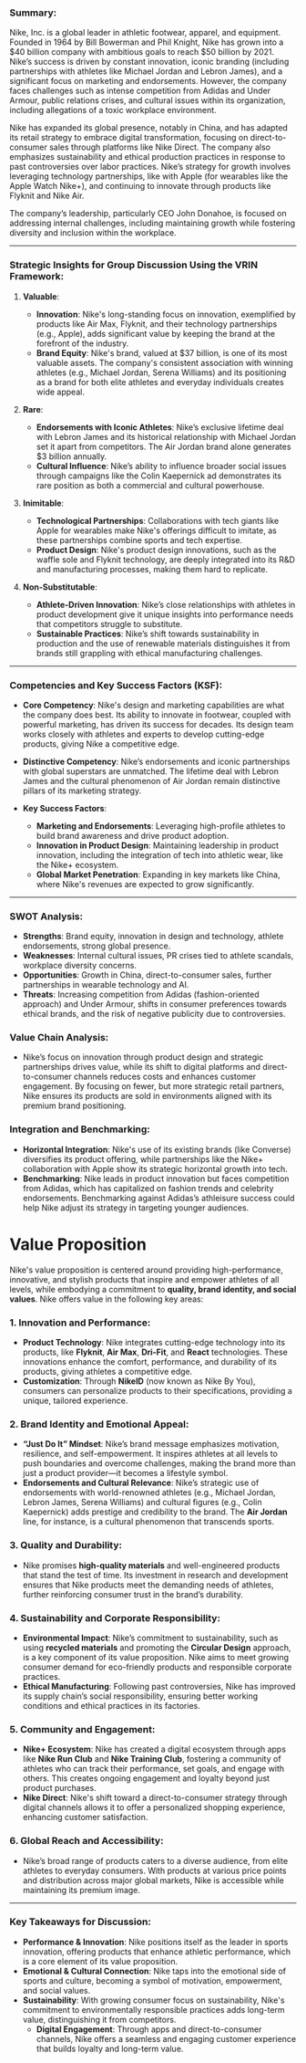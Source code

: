 ### Summary:

Nike, Inc. is a global leader in athletic footwear, apparel, and equipment. Founded in 1964 by Bill Bowerman and Phil Knight, Nike has grown into a $40 billion company with ambitious goals to reach $50 billion by 2021. Nike’s success is driven by constant innovation, iconic branding (including partnerships with athletes like Michael Jordan and Lebron James), and a significant focus on marketing and endorsements. However, the company faces challenges such as intense competition from Adidas and Under Armour, public relations crises, and cultural issues within its organization, including allegations of a toxic workplace environment.

Nike has expanded its global presence, notably in China, and has adapted its retail strategy to embrace digital transformation, focusing on direct-to-consumer sales through platforms like Nike Direct. The company also emphasizes sustainability and ethical production practices in response to past controversies over labor practices. Nike’s strategy for growth involves leveraging technology partnerships, like with Apple (for wearables like the Apple Watch Nike+), and continuing to innovate through products like Flyknit and Nike Air.

The company’s leadership, particularly CEO John Donahoe, is focused on addressing internal challenges, including maintaining growth while fostering diversity and inclusion within the workplace.

---

### Strategic Insights for Group Discussion Using the VRIN Framework:

1. **Valuable**:
    - **Innovation**: Nike's long-standing focus on innovation, exemplified by products like Air Max, Flyknit, and their technology partnerships (e.g., Apple), adds significant value by keeping the brand at the forefront of the industry.
    - **Brand Equity**: Nike's brand, valued at $37 billion, is one of its most valuable assets. The company's consistent association with winning athletes (e.g., Michael Jordan, Serena Williams) and its positioning as a brand for both elite athletes and everyday individuals creates wide appeal.
2. **Rare**:
    - **Endorsements with Iconic Athletes**: Nike’s exclusive lifetime deal with Lebron James and its historical relationship with Michael Jordan set it apart from competitors. The Air Jordan brand alone generates $3 billion annually.
    - **Cultural Influence**: Nike’s ability to influence broader social issues through campaigns like the Colin Kaepernick ad demonstrates its rare position as both a commercial and cultural powerhouse.
3. **Inimitable**:
    
    - **Technological Partnerships**: Collaborations with tech giants like Apple for wearables make Nike's offerings difficult to imitate, as these partnerships combine sports and tech expertise.
    - **Product Design**: Nike's product design innovations, such as the waffle sole and Flyknit technology, are deeply integrated into its R&D and manufacturing processes, making them hard to replicate.
4. **Non-Substitutable**:
    
    - **Athlete-Driven Innovation**: Nike’s close relationships with athletes in product development give it unique insights into performance needs that competitors struggle to substitute.
    - **Sustainable Practices**: Nike’s shift towards sustainability in production and the use of renewable materials distinguishes it from brands still grappling with ethical manufacturing challenges.

---

### Competencies and Key Success Factors (KSF):

- **Core Competency**: Nike's design and marketing capabilities are what the company does best. Its ability to innovate in footwear, coupled with powerful marketing, has driven its success for decades. Its design team works closely with athletes and experts to develop cutting-edge products, giving Nike a competitive edge.
    
- **Distinctive Competency**: Nike’s endorsements and iconic partnerships with global superstars are unmatched. The lifetime deal with Lebron James and the cultural phenomenon of Air Jordan remain distinctive pillars of its marketing strategy.
    
- **Key Success Factors**:
    
    - **Marketing and Endorsements**: Leveraging high-profile athletes to build brand awareness and drive product adoption.
    - **Innovation in Product Design**: Maintaining leadership in product innovation, including the integration of tech into athletic wear, like the Nike+ ecosystem.
    - **Global Market Penetration**: Expanding in key markets like China, where Nike's revenues are expected to grow significantly.

---

### SWOT Analysis:

- **Strengths**: Brand equity, innovation in design and technology, athlete endorsements, strong global presence.
- **Weaknesses**: Internal cultural issues, PR crises tied to athlete scandals, workplace diversity concerns.
- **Opportunities**: Growth in China, direct-to-consumer sales, further partnerships in wearable technology and AI.
- **Threats**: Increasing competition from Adidas (fashion-oriented approach) and Under Armour, shifts in consumer preferences towards ethical brands, and the risk of negative publicity due to controversies.

### Value Chain Analysis:

- Nike’s focus on innovation through product design and strategic partnerships drives value, while its shift to digital platforms and direct-to-consumer channels reduces costs and enhances customer engagement. By focusing on fewer, but more strategic retail partners, Nike ensures its products are sold in environments aligned with its premium brand positioning.

### Integration and Benchmarking:

- **Horizontal Integration**: Nike's use of its existing brands (like Converse) diversifies its product offering, while partnerships like the Nike+ collaboration with Apple show its strategic horizontal growth into tech.
- **Benchmarking**: Nike leads in product innovation but faces competition from Adidas, which has capitalized on fashion trends and celebrity endorsements. Benchmarking against Adidas’s athleisure success could help Nike adjust its strategy in targeting younger audiences.

# Value Proposition
Nike's value proposition is centered around providing high-performance, innovative, and stylish products that inspire and empower athletes of all levels, while embodying a commitment to **quality, brand identity, and social values**. Nike offers value in the following key areas:

### 1. **Innovation and Performance**:

- **Product Technology**: Nike integrates cutting-edge technology into its products, like **Flyknit**, **Air Max**, **Dri-Fit**, and **React** technologies. These innovations enhance the comfort, performance, and durability of its products, giving athletes a competitive edge.
- **Customization**: Through **NikeID** (now known as Nike By You), consumers can personalize products to their specifications, providing a unique, tailored experience.

### 2. **Brand Identity and Emotional Appeal**:

- **“Just Do It” Mindset**: Nike’s brand message emphasizes motivation, resilience, and self-empowerment. It inspires athletes at all levels to push boundaries and overcome challenges, making the brand more than just a product provider—it becomes a lifestyle symbol.
- **Endorsements and Cultural Relevance**: Nike’s strategic use of endorsements with world-renowned athletes (e.g., Michael Jordan, Lebron James, Serena Williams) and cultural figures (e.g., Colin Kaepernick) adds prestige and credibility to the brand. The **Air Jordan** line, for instance, is a cultural phenomenon that transcends sports.

### 3. **Quality and Durability**:

- Nike promises **high-quality materials** and well-engineered products that stand the test of time. Its investment in research and development ensures that Nike products meet the demanding needs of athletes, further reinforcing consumer trust in the brand’s durability.

### 4. **Sustainability and Corporate Responsibility**:

- **Environmental Impact**: Nike’s commitment to sustainability, such as using **recycled materials** and promoting the **Circular Design** approach, is a key component of its value proposition. Nike aims to meet growing consumer demand for eco-friendly products and responsible corporate practices.
- **Ethical Manufacturing**: Following past controversies, Nike has improved its supply chain’s social responsibility, ensuring better working conditions and ethical practices in its factories.

### 5. **Community and Engagement**:

- **Nike+ Ecosystem**: Nike has created a digital ecosystem through apps like **Nike Run Club** and **Nike Training Club**, fostering a community of athletes who can track their performance, set goals, and engage with others. This creates ongoing engagement and loyalty beyond just product purchases.
- **Nike Direct**: Nike's shift toward a direct-to-consumer strategy through digital channels allows it to offer a personalized shopping experience, enhancing customer satisfaction.

### 6. **Global Reach and Accessibility**:

- Nike’s broad range of products caters to a diverse audience, from elite athletes to everyday consumers. With products at various price points and distribution across major global markets, Nike is accessible while maintaining its premium image.

---

### Key Takeaways for Discussion:

- **Performance & Innovation**: Nike positions itself as the leader in sports innovation, offering products that enhance athletic performance, which is a core element of its value proposition.
- **Emotional & Cultural Connection**: Nike taps into the emotional side of sports and culture, becoming a symbol of motivation, empowerment, and social values.
- **Sustainability**: With growing consumer focus on sustainability, Nike's commitment to environmentally responsible practices adds long-term value, distinguishing it from competitors.
	- **Digital Engagement**: Through apps and direct-to-consumer channels, Nike offers a seamless and engaging customer experience that builds loyalty and long-term value.